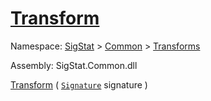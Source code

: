 # [Transform](./Resize-100663714.md)

Namespace: [SigStat]() > [Common](./../../README.md) > [Transforms](./../README.md)

Assembly: SigStat.Common.dll

[Transform](./Resize-100663714.md) ( [`Signature`](./../../Signature.md) signature )
